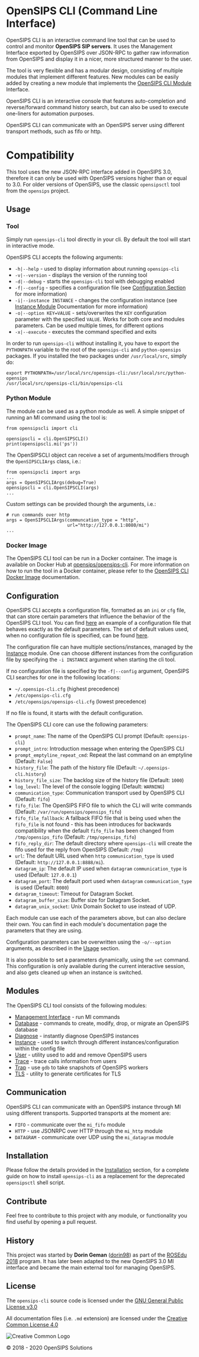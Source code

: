 # OpenSIPS CLI (Command Line Interface)

OpenSIPS CLI is an interactive command line tool that can be used to control
and monitor **OpenSIPS SIP servers**. It uses the Management Interface
exported by OpenSIPS over JSON-RPC to gather raw information from OpenSIPS and
display it in a nicer, more structured manner to the user.

The tool is very flexible and has a modular design, consisting of multiple
modules that implement different features. New modules can be easily added by
creating a new module that implements the [OpenSIPS CLI
Module](opensipscli/module.py) Interface.

OpenSIPS CLI is an interactive console that features auto-completion and
reverse/forward command history search, but can also be used to execute
one-liners for automation purposes.

OpenSIPS CLI can communicate with an OpenSIPS server using different transport
methods, such as fifo or http.

# Compatibility

This tool uses the new JSON-RPC interface added in OpenSIPS 3.0, therefore
it can only be used with OpenSIPS versions higher than or equal to 3.0.  For older
versions of OpenSIPS, use the classic `opensipsctl` tool from the `opensips` project.

## Usage

### Tool

Simply run `opensips-cli` tool directly in your cli.
By default the tool will start in interactive mode.

OpenSIPS CLI accepts the following arguments:
* `-h|--help` - used to display information about running `opensips-cli`
* `-v|--version` - displays the version of the running tool
* `-d|--debug` - starts the `opensips-cli` tool with debugging enabled
* `-f|--config` - specifies a configuration file (see [Configuration
Section](#configuration) for more information)
* `-i|--instance INSTANCE` - changes the configuration instance (see [Instance
Module](docs/modules/instance.md) Documentation for more information)
* `-o|--option KEY=VALUE` - sets/overwrites the `KEY` configuration parameter
with the specified `VALUE`. Works for both core and modules parameters. Can be
used multiple times, for different options
* `-x|--execute` - executes the command specified and exits

In order to run `opensips-cli` without installing it, you have to export the
`PYTHONPATH` variable to the root of the `opensips-cli` and `python-opensips`
packages. If you installed the two packages under `/usr/local/src`, simply do:

```
export PYTHONPATH=/usr/local/src/opensips-cli:/usr/local/src/python-opensips
/usr/local/src/opensips-cli/bin/opensips-cli
```

### Python Module

The module can be used as a python module as well. A simple snippet of running
an MI command using the tool is:

```
from opensipscli import cli

opensipscli = cli.OpenSIPSCLI()
print(opensipscli.mi('ps'))
```

The OpenSIPSCLI object can receive a set of arguments/modifiers through the
`OpenSIPSCLIArgs` class, i.e.:

```
from opensipscli import args
...
args = OpenSIPSCLIArgs(debug=True)
opensipscli = cli.OpenSIPSCLI(args)
...
```

Custom settings can be provided thourgh the arguments, i.e.:
```
# run commands over http
args = OpenSIPSCLIArgs(communcation_type = "http",
                       url="http://127.0.0.1:8080/mi")
...
```

### Docker Image

The OpenSIPS CLI tool can be run in a Docker container. The image is available
on Docker Hub at [opensips/opensips-cli](https://hub.docker.com/r/opensips/opensips-cli).
For more information on how to run the tool in a Docker container, please refer to the
[OpenSIPS CLI Docker Image](docker/docker.md) documentation.

## Configuration

OpenSIPS CLI accepts a configuration file, formatted as an `ini` or `cfg`
file, that can store certain parameters that influence the behavior of the
OpenSIPS CLI tool. You can find [here](etc/default.cfg) an example of a
configuration file that behaves exactly as the default parameters. The set of
default values used, when no configuration file is specified, can be found
[here](opensipscli/defaults.py).

The configuration file can have multiple sections/instances, managed by the
[Instance](docs/modules/instance.md) module. One can choose different
instances from the configuration file by specifying the `-i INSTANCE` argument
when starting the cli tool.

If no configuration file is specified by the `-f|--config` argument, OpenSIPS
CLI searches for one in the following locations:

* `~/.opensips-cli.cfg` (highest precedence)
* `/etc/opensips-cli.cfg`
* `/etc/opensips/opensips-cli.cfg` (lowest precedence)

If no file is found, it starts with the default configuration.

The OpenSIPS CLI core can use the following parameters:

* `prompt_name`: The name of the OpenSIPS CLI prompt (Default: `opensips-cli`)
* `prompt_intro`: Introduction message when entering the OpenSIPS CLI
* `prompt_emptyline_repeat_cmd`: Repeat the last command on an emptyline (Default: `False`)
* `history_file`: The path of the history file (Default: `~/.opensips-cli.history`)
* `history_file_size`: The backlog size of the history file (Default: `1000`)
* `log_level`: The level of the console logging (Default: `WARNING`)
* `communication_type`: Communication transport used by OpenSIPS CLI (Default: `fifo`)
* `fifo_file`: The OpenSIPS FIFO file to which the CLI will write commands
(Default: `/var/run/opensips/opensips_fifo`)
* `fifo_file_fallback`: A fallback FIFO file that is being used when the `fifo_file`
is not found - this has been introduces for backwards compatibility when the default
`fifo_file` has been changed from `/tmp/opensips_fifo` (Default: `/tmp/opensips_fifo`)
* `fifo_reply_dir`: The default directory where `opensips-cli` will create the
fifo used for the reply from OpenSIPS (Default: `/tmp`)
* `url`: The default URL used when `http` `communication_type` is used
(Default: `http://127.0.0.1:8888/mi`).
* `datagram_ip`: The default IP used when `datagram` `communication_type` is used (Default: `127.0.0.1`)
* `datagram_port`: The default port used when `datagram` `communication_type` is used (Default: `8080`)
* `datagram_timeout`: Timeout for Datagram Socket.
* `datagram_buffer_size`: Buffer size for Datagram Socket.
* `datagram_unix_socket`: Unix Domain Socket to use instead of UDP.

Each module can use each of the parameters above, but can also declare their
own. You can find in each module's documentation page the parameters that they
are using.

Configuration parameters can be overwritten using the `-o/--option` arguments,
as described in the [Usage](#tool) section.

It is also possible to set a parameters dynamically, using the `set` command.
This configuration is only available during the current interactive session,
and also gets cleaned up when an instance is switched.

## Modules

The OpenSIPS CLI tool consists of the following modules:
* [Management Interface](docs/modules/mi.md) - run MI commands
* [Database](docs/modules/database.md) - commands to create, modify, drop, or
migrate an OpenSIPS database
* [Diagnose](docs/modules/diagnose.md) - instantly diagnose OpenSIPS instances
* [Instance](docs/modules/instance.md) - used to switch through different
instances/configuration within the config file
* [User](docs/modules/user.md) - utility used to add and remove OpenSIPS users
* [Trace](docs/modules/trace.md) - trace calls information from users
* [Trap](docs/modules/trap.md) - use `gdb` to take snapshots of OpenSIPS workers
* [TLS](docs/modules/tls.md) - utility to generate certificates for TLS

## Communication

OpenSIPS CLI can communicate with an OpenSIPS instance through MI using
different transports. Supported transports at the moment are:
* `FIFO` - communicate over the `mi_fifo` module
* `HTTP` - use JSONRPC over HTTP through the `mi_http` module
* `DATAGRAM` - communicate over UDP using the `mi_datagram` module

## Installation

Please follow the details provided in the
<a href="docs/INSTALLATION.md">Installation</a> section, for a complete guide
on how to install `opensips-cli` as a replacement for the deprecated
`opensipsctl` shell script.

## Contribute

Feel free to contribute to this project with any module, or functionality you
find useful by opening a pull request.

## History

This project was started by **Dorin Geman**
([dorin98](https://github.com/dorin98)) as part of the [ROSEdu
2018](http://soc.rosedu.org/2018/) program. It has later been adapted to the
new OpenSIPS 3.0 MI interface and became the main external tool for managing
OpenSIPS.

## License

<!-- License source -->
[License-GPLv3]: https://www.gnu.org/licenses/gpl-3.0.en.html "GNU GPLv3"
[Logo-CC_BY]: https://i.creativecommons.org/l/by/4.0/88x31.png "Creative Common Logo"
[License-CC_BY]: https://creativecommons.org/licenses/by/4.0/legalcode "Creative Common License"

The `opensips-cli` source code is licensed under the [GNU General Public License v3.0][License-GPLv3]

All documentation files (i.e. `.md` extension) are licensed under the [Creative Common License 4.0][License-CC_BY]

![Creative Common Logo][Logo-CC_BY]

© 2018 - 2020  OpenSIPS Solutions

